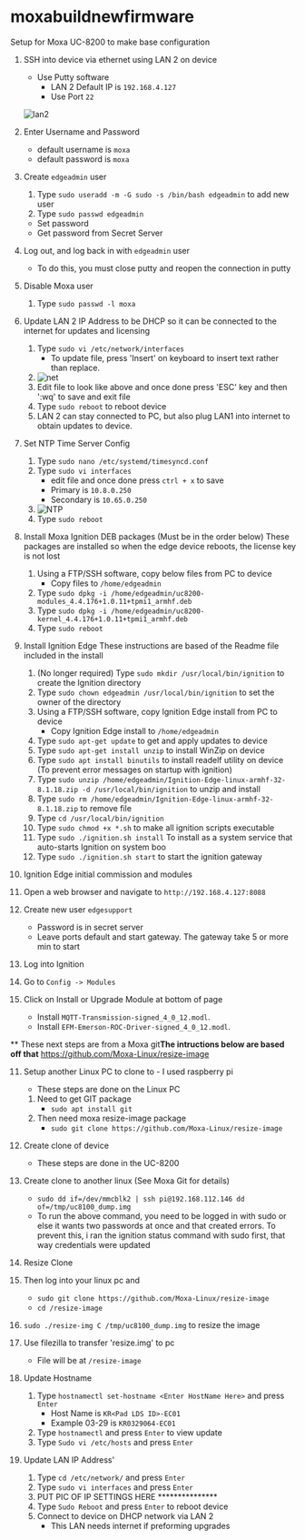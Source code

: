 # moxabuildnewfirmware
Setup for Moxa UC-8200 to make base configuration
1. SSH into device via ethernet using LAN 2 on device
   - Use Putty software
     - LAN 2 Default IP is `192.168.4.127`
     - Use Port `22`
   
   ![lan2](https://user-images.githubusercontent.com/109390971/182858043-242a11da-11f1-40d3-b667-8326291d9cc2.png)

2. Enter Username and Password
   - default username is `moxa`
   - default password is `moxa`

3. Create `edgeadmin` user
   1. Type `sudo useradd -m -G sudo -s /bin/bash edgeadmin` to add new user
   2. Type `sudo passwd edgeadmin`
     - Set password
     - Get password from Secret Server

4. Log out, and log back in with `edgeadmin` user
   - To do this, you must close putty and reopen the connection in putty

5. Disable Moxa user
   1. Type `sudo passwd -l moxa`

6. Update LAN 2 IP Address to be DHCP so it can be connected to the internet for updates and licensing 
   1. Type `sudo vi /etc/network/interfaces`
      - To update file, press 'Insert' on keyboard to insert text rather than replace.
   2. ![net](https://user-images.githubusercontent.com/109390971/182859623-0f017c34-1347-422e-bc2c-52115882aadc.png)
   3. Edit file to look like above and once done press 'ESC' key and then ':wq' to save and exit file
   4. Type `sudo reboot` to reboot device
   5. LAN 2 can stay connected to PC, but also plug LAN1 into internet to obtain updates to device.
      
7. Set NTP Time Server Config 
   1. Type `sudo nano /etc/systemd/timesyncd.conf`
   2. Type `sudo vi interfaces`
      - edit file and once done press `ctrl + x` to save
      - Primary is `10.8.0.250`
      - Secondary is `10.65.0.250`
   4. ![NTP](https://user-images.githubusercontent.com/109390971/182207266-fd71b35f-93e4-4d0a-93f8-514b0a5a5589.png)
   5. Type `sudo reboot`
   
8. Install Moxa Ignition DEB packages (Must be in the order below)
   These packages are installed so when the edge device reboots, the license key is not lost
   1. Using a FTP/SSH software, copy below files from PC to device
      - Copy files to `/home/edgeadmin`
   2. Type `sudo dpkg -i /home/edgeadmin/uc8200-modules_4.4.176+1.0.11+tpmi1_armhf.deb`
   3. Type `sudo dpkg -i /home/edgeadmin/uc8200-kernel_4.4.176+1.0.11+tpmi1_armhf.deb`
   4. Type `sudo reboot`

9. Install Ignition Edge
   These instructions are based of the Readme file included in the install
   1. (No longer required) Type `sudo mkdir /usr/local/bin/ignition` to create the Ignition directory
   2. Type `sudo chown edgeadmin /usr/local/bin/ignition` to set the owner of the directory
   3. Using a FTP/SSH software, copy Ignition Edge install from PC to device
      - Copy Ignition Edge install to `/home/edgeadmin`
   4. Type `sudo apt-get update` to get and apply updates to device
   5. Type `sudo apt-get install unzip` to install WinZip on device
   6. Type `sudo apt install binutils` to install readelf utility on device (To prevent error messages on startup with ignition)
   7. Type `sudo unzip /home/edgeadmin/Ignition-Edge-linux-armhf-32-8.1.18.zip -d /usr/local/bin/ignition` to unzip and install
   8. Type `sudo rm /home/edgeadmin/Ignition-Edge-linux-armhf-32-8.1.18.zip` to remove file
   9. Type `cd /usr/local/bin/ignition`
   10. Type `sudo chmod +x *.sh` to make all ignition scripts executable
   11. Type `sudo ./ignition.sh install` To install as a system service that auto-starts Ignition on system boo
   12. Type `sudo ./ignition.sh start` to start the ignition gateway
   
10. Ignition Edge initial commission and modules
   1. Open a web browser and navigate to `http://192.168.4.127:8088`
   2. Create new user `edgesupport`
      - Password is in secret server
      - Leave ports default and start gateway.  The gateway take 5 or more min to start
   3. Log into Ignition
   4. Go to `Config -> Modules`
   5. Click on Install or Upgrade Module at bottom of page
      - Install `MQTT-Transmission-signed_4_0_12.modl`.
      - Install `EFM-Emerson-ROC-Driver-signed_4_0_12.modl`.

** These next steps are from a Moxa git**The intructions below are based off that**
https://github.com/Moxa-Linux/resize-image

11. Setup another Linux PC to clone to - I used raspberry pi
    - These steps are done on the Linux PC
    1. Need to get GIT package
       - `sudo apt install git`
    2. Then need moxa resize-image package
       - `sudo git clone https://github.com/Moxa-Linux/resize-image`
      
12. Create clone of device
    - These steps are done in the UC-8200
   1. Create clone to another linux (See Moxa Git for details)
      - `sudo dd if=/dev/mmcblk2 | ssh pi@192.168.112.146 dd of=/tmp/uc8100_dump.img`
      - To run the above command, you need to be logged in with sudo or else it wants two passwords at once and that created errors.  To prevent this, i ran the ignition status command with sudo first, that way credentials were updated

13. Resize Clone
   1. Then log into your linux pc and
      - `sudo git clone https://github.com/Moxa-Linux/resize-image`
      - `cd /resize-image`
   2. `sudo ./resize-img C /tmp/uc8100_dump.img` to resize the image
   3. Use filezilla to transfer 'resize.img' to pc
      - File will be at `/resize-image`
  
  
  
  

6. Update Hostname
   1. Type `hostnamectl set-hostname <Enter HostName Here>` and press `Enter`
      - Host Name is `KR<Pad LDS ID>-EC01`
      - Example 03-29 is `KR0329064-EC01`
   2. Type `hostnamectl` and press `Enter` to view update
   3. Type `Sudo vi /etc/hosts` and press `Enter`

7. Update LAN IP Address'
   1. Type `cd /etc/network/` and press `Enter`
   2. Type `sudo vi interfaces` and press `Enter`
   3. PUT PIC OF IP SETTINGS HERE ***************
   4. Type `Sudo Reboot` and press `Enter` to reboot device
   5. Connect to device on DHCP network via LAN 2
      - This LAN needs internet if preforming upgrades







   
